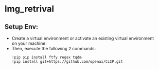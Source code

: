 # Img_retrival

## Setup Env:
* Create a virtual environment or activate an existing virtual environment on your machine.
* Then, execute the following 2 commands:
  ```
  !pip pip install ftfy regex tqdm
  !pip install git+https://github.com/openai/CLIP.git
  ```
